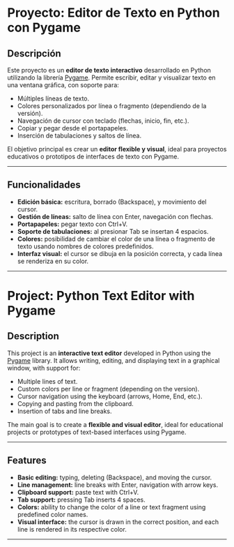 # Proyecto: Editor de Texto en Python con Pygame

## Descripción
Este proyecto es un **editor de texto interactivo** desarrollado en Python utilizando la librería [Pygame](https://www.pygame.org/news). Permite escribir, editar y visualizar texto en una ventana gráfica, con soporte para:

- Múltiples líneas de texto.
- Colores personalizados por línea o fragmento (dependiendo de la versión).
- Navegación de cursor con teclado (flechas, inicio, fin, etc.).
- Copiar y pegar desde el portapapeles.
- Inserción de tabulaciones y saltos de línea.

El objetivo principal es crear un **editor flexible y visual**, ideal para proyectos educativos o prototipos de interfaces de texto con Pygame.

---

## Funcionalidades

- **Edición básica:** escritura, borrado (Backspace), y movimiento del cursor.
- **Gestión de líneas:** salto de línea con Enter, navegación con flechas.
- **Portapapeles:** pegar texto con Ctrl+V.
- **Soporte de tabulaciones:** al presionar Tab se insertan 4 espacios.
- **Colores:** posibilidad de cambiar el color de una línea o fragmento de texto usando nombres de colores predefinidos.
- **Interfaz visual:** el cursor se dibuja en la posición correcta, y cada línea se renderiza en su color.

---



# Project: Python Text Editor with Pygame

## Description
This project is an **interactive text editor** developed in Python using the [Pygame](https://www.pygame.org/news) library. It allows writing, editing, and displaying text in a graphical window, with support for:

- Multiple lines of text.
- Custom colors per line or fragment (depending on the version).
- Cursor navigation using the keyboard (arrows, Home, End, etc.).
- Copying and pasting from the clipboard.
- Insertion of tabs and line breaks.

The main goal is to create a **flexible and visual editor**, ideal for educational projects or prototypes of text-based interfaces using Pygame.

---

## Features

- **Basic editing:** typing, deleting (Backspace), and moving the cursor.
- **Line management:** line breaks with Enter, navigation with arrow keys.
- **Clipboard support:** paste text with Ctrl+V.
- **Tab support:** pressing Tab inserts 4 spaces.
- **Colors:** ability to change the color of a line or text fragment using predefined color names.
- **Visual interface:** the cursor is drawn in the correct position, and each line is rendered in its respective color.

---
